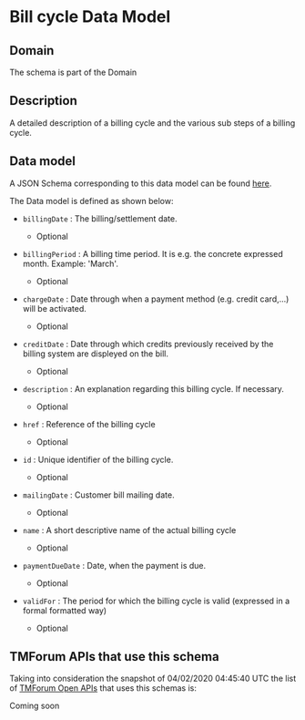 # Bill cycle Data Model

## Domain

The  schema is part of the  Domain

## Description

A detailed description of a billing cycle and the various sub steps of a billing cycle.

## Data model

A JSON Schema corresponding to this data model can be found
[here](https://github.com/tmforum-rand/schemas/blob/candidates/Customer/BillCycle.schema.json).

The Data model is defined as shown below:
- `billingDate` : The billing/settlement date.

  - Optional

- `billingPeriod` : A billing time period. It is e.g. the concrete expressed month. Example: &#x27;March&#x27;.

  - Optional

- `chargeDate` : Date through when a payment method (e.g. credit card,...) will be activated.

  - Optional

- `creditDate` : Date through which credits previously received by the billing system are displeyed on the bill.

  - Optional

- `description` : An explanation regarding this billing cycle. If necessary.

  - Optional

- `href` : Reference of the billing cycle

  - Optional

- `id` : Unique identifier of the billing cycle.

  - Optional

- `mailingDate` : Customer bill mailing date.

  - Optional

- `name` : A short descriptive name of the actual billing cycle

  - Optional

- `paymentDueDate` : Date, when the payment is due.

  - Optional

- `validFor` : The period for which the billing cycle is valid (expressed in a formal formatted way)

  - Optional





## TMForum APIs that use this schema

Taking into consideration the snapshot of 04/02/2020 04:45:40 UTC the list of [TMForum Open APIs](https://www.tmforum.org/open-apis/) that uses this schemas is:

Coming soon